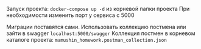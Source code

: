 Запуск проекта: `docker-compose up -d` из корневой папки проекта
При необходимости изменить порт у сервиса с 5000

Миграции поставятся сами.
Использовать коллекцию постмена или зайти в swagger `localhost:5000/swagger`
Коллекция постмен в корневом каталоге проекта: `mamushin_homework.postman_collection.json`